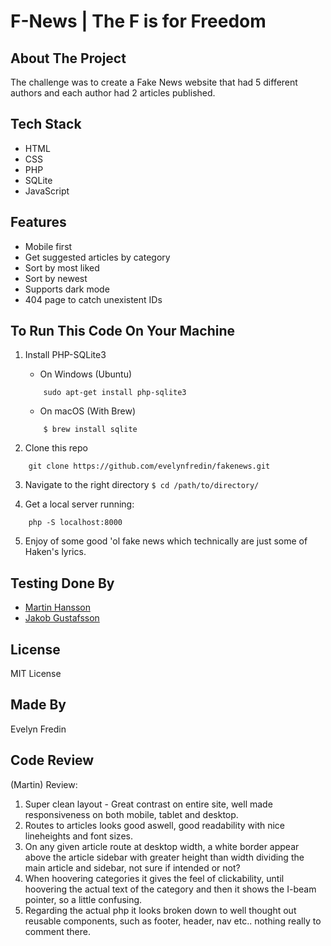 # F-News | The F is for Freedom

## About The Project

The challenge was to create a Fake News website that had 5 different authors and each author had 2 articles published.

## Tech Stack

-   HTML
-   CSS
-   PHP
-   SQLite
-   JavaScript

## Features

-   Mobile first
-   Get suggested articles by category
-   Sort by most liked
-   Sort by newest
-   Supports dark mode
-   404 page to catch unexistent IDs

## To Run This Code On Your Machine

1. Install PHP-SQLite3
    * On Windows (Ubuntu)
    ```
        sudo apt-get install php-sqlite3
    ```
    * On macOS (With Brew)
    ```
        $ brew install sqlite
    ```
    
2. Clone this repo
``` 
    git clone https://github.com/evelynfredin/fakenews.git
```
3. Navigate to the right directory `$ cd /path/to/directory/`

4. Get a local server running:
````
    php -S localhost:8000
````
5. Enjoy of some good 'ol fake news which technically are just some of Haken's lyrics.

## Testing Done By
* [Martin Hansson](https://github.com/Alegherix)
* [Jakob Gustafsson](https://github.com/gusjak)

## License

MIT License

## Made By

Evelyn Fredin

## Code Review

(Martin) Review:

1. Super clean layout - Great contrast on entire site, well made responsiveness on both mobile, tablet and desktop.
2. Routes to articles looks good aswell, good readability with nice lineheights and font sizes.
3. On any given article route at desktop width, a white border appear above the article sidebar with greater height than width dividing the main article and sidebar, not sure if intended or not?
4. When hoovering categories it gives the feel of clickability, until hoovering the actual text of the category and then it shows the I-beam pointer, so a little confusing.
5. Regarding the actual php it looks broken down to well thought out reusable components, such as footer, header, nav etc.. nothing really to comment there.
